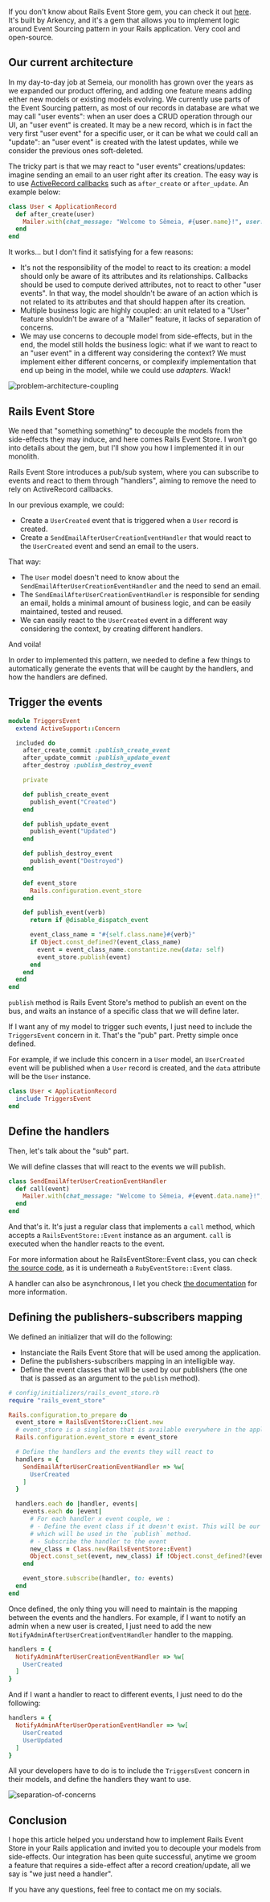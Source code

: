 If you don't know about Rails Event Store gem, you can check it out [here](https://railseventstore.org/). It's built by Arkency, and it's a gem that allows you to implement logic around Event Sourcing pattern in your Rails application. Very cool and open-source.

## Our current architecture

In my day-to-day job at Semeia, our monolith has grown over the years as we expanded our product offering, and adding one feature means adding either new models or existing models evolving.
We currently use parts of the Event Sourcing pattern, as most of our records in database are what we may call "user events": when an user does a CRUD operation through our UI, an "user event" is created. It may be a new record, which is in fact the very first "user event" for a specific user, or it can be what we could call an "update": an "user event" is created with the latest updates, while we consider the previous ones soft-deleted.

The tricky part is that we may react to "user events" creations/updates: imagine sending an email to an user right after its creation. The easy way is to use [ActiveRecord callbacks](https://guides.rubyonrails.org/active_record_callbacks.html) such as `after_create` or `after_update`. An example below:

```ruby
class User < ApplicationRecord
  def after_create(user)
    Mailer.with(chat_message: "Welcome to Sêmeia, #{user.name}!", user: user).deliver_later
  end
end
```

It works... but I don't find it satisfying for a few reasons:

- It's not the responsibility of the model to react to its creation: a model should only be aware of its attributes and its relationships. Callbacks should be used to compute derived attributes, not to react to other "user events". In that way, the model shouldn't be aware of an action which is not related to its attributes and that should happen after its creation.
- Multiple business logic are highly coupled: an unit related to a "User" feature shouldn't be aware of a "Mailer" feature, it lacks of separation of concerns.
- We may use concerns to decouple model from side-effects, but in the end, the model still holds the business logic: what if we want to react to an "user event" in a different way considering the context? We must implement either different concerns, or complexify implementation that end up being in the model, while we could use _adapters_. Wack!

![problem-architecture-coupling](https://github.com/xamey/blogposts/blob/main/imgs/problem-architecture-coupling.png?raw=true)

## Rails Event Store

We need that "something something" to decouple the models from the side-effects they may induce, and here comes Rails Event Store.
I won't go into details about the gem, but I'll show you how I implemented it in our monolith.

Rails Event Store introduces a pub/sub system, where you can subscribe to events and react to them through "handlers", aiming to remove the need to rely on ActiveRecord callbacks.

In our previous example, we could:

- Create a `UserCreated` event that is triggered when a `User` record is created.
- Create a `SendEmailAfterUserCreationEventHandler` that would react to the `UserCreated` event and send an email to the users.

That way:

- The `User` model doesn't need to know about the `SendEmailAfterUserCreationEventHandler` and the need to send an email.
- The `SendEmailAfterUserCreationEventHandler` is responsible for sending an email, holds a minimal amount of business logic, and can be easily maintained, tested and reused.
- We can easily react to the `UserCreated` event in a different way considering the context, by creating different handlers.

And voila!

In order to implemented this pattern, we needed to define a few things to automatically generate the events that will be caught by the handlers, and how the handlers are defined.

## Trigger the events

```ruby
module TriggersEvent
  extend ActiveSupport::Concern

  included do
    after_create_commit :publish_create_event
    after_update_commit :publish_update_event
    after_destroy :publish_destroy_event

    private

    def publish_create_event
      publish_event("Created")
    end

    def publish_update_event
      publish_event("Updated")
    end

    def publish_destroy_event
      publish_event("Destroyed")
    end

    def event_store
      Rails.configuration.event_store
    end

    def publish_event(verb)
      return if @disable_dispatch_event

      event_class_name = "#{self.class.name}#{verb}"
      if Object.const_defined?(event_class_name)
        event = event_class_name.constantize.new(data: self)
        event_store.publish(event)
      end
    end
  end
end
```

`publish` method is Rails Event Store's method to publish an event on the bus, and waits an instance of a specific class that we will define later.

If I want any of my model to trigger such events, I just need to include the `TriggersEvent` concern in it. That's the "pub" part. Pretty simple once defined.

For example, if we include this concern in a `User` model, an `UserCreated` event will be published when a `User` record is created, and the `data` attribute will be the `User` instance.

```ruby
class User < ApplicationRecord
  include TriggersEvent
end
```

## Define the handlers

Then, let's talk about the "sub" part.

We will define classes that will react to the events we will publish.

```ruby
class SendEmailAfterUserCreationEventHandler
  def call(event)
    Mailer.with(chat_message: "Welcome to Sêmeia, #{event.data.name}!", user: event.data).deliver_later
  end
end
```

And that's it. It's just a regular class that implements a `call` method, which accepts a `RailsEventStore::Event` instance as an argument. `call` is executed when the handler reacts to the event.

For more information about he RailsEventStore::Event class, you can check [the source code](https://github.com/RailsEventStore/rails_event_store/blob/d2e7d1e3c1af12467cd83931aaf80514aef3ef76/ruby_event_store/lib/ruby_event_store/event.rb), as it is underneath a `RubyEventStore::Event` class.

A handler can also be asynchronous, I let you check [the documentation](https://railseventstore.org/docs/v2/subscribe/#async-handlers) for more information.

## Defining the publishers-subscribers mapping

We defined an initializer that will do the following:

- Instanciate the Rails Event Store that will be used among the application.
- Define the publishers-subscribers mapping in an intelligible way.
- Define the event classes that will be used by our publishers (the one that is passed as an argument to the `publish` method).

```ruby
# config/initializers/rails_event_store.rb
require "rails_event_store"

Rails.configuration.to_prepare do
  event_store = RailsEventStore::Client.new
  # event_store is a singleton that is available everywhere in the application
  Rails.configuration.event_store = event_store

  # Define the handlers and the events they will react to
  handlers = {
    SendEmailAfterUserCreationEventHandler => %w[
      UserCreated
    ]
  }

  handlers.each do |handler, events|
    events.each do |event|
      # For each handler x event couple, we :
      # - Define the event class if it doesn't exist. This will be our "UserCreated" class that inherits from RailsEventStore::Event and
      # which will be used in the `publish` method.
      # - Subscribe the handler to the event
      new_class = Class.new(RailsEventStore::Event)
      Object.const_set(event, new_class) if !Object.const_defined?(event)
    end

    event_store.subscribe(handler, to: events)
  end
end
```

Once defined, the only thing you will need to maintain is the mapping between the events and the handlers.
For example, if I want to notify an admin when a new user is created, I just need to add the new `NotifyAdminAfterUserCreationEventHandler` handler to the mapping.

```ruby
handlers = {
  NotifyAdminAfterUserCreationEventHandler => %w[
    UserCreated
  ]
}
```

And if I want a handler to react to different events, I just need to do the following:

```ruby
handlers = {
  NotifyAdminAfterUserOperationEventHandler => %w[
    UserCreated
    UserUpdated
  ]
}
```

All your developers have to do is to include the `TriggersEvent` concern in their models, and define the handlers they want to use.

![separation-of-concerns](https://github.com/xamey/blogposts/blob/main/imgs/separation-of-concerns.png?raw=true)

## Conclusion

I hope this article helped you understand how to implement Rails Event Store in your Rails application and invited you to decouple your models from side-effects. Our integration has been quite successful, anytime we groom a feature that requires a side-effect after a record creation/update, all we say is "we just need a handler".

If you have any questions, feel free to contact me on my socials.
